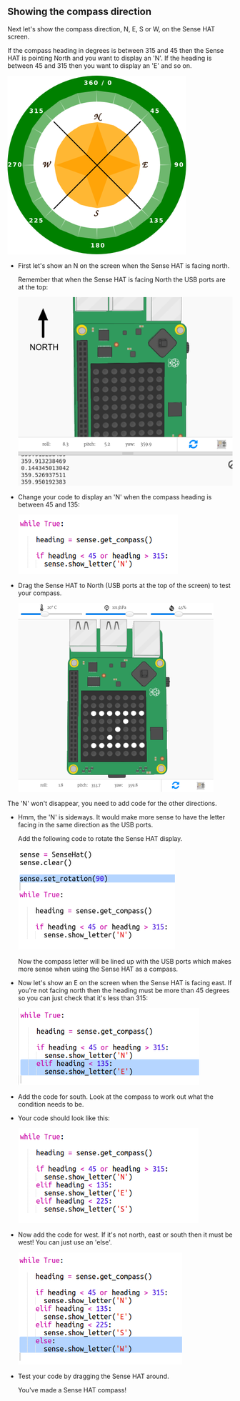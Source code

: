 ## Showing the compass direction

Next let's show the compass direction, N, E, S or W, on the Sense HAT screen.

If the compass heading in degrees is between 315 and 45 then the Sense HAT is pointing North and you want to display an 'N'. If the heading is between 45 and 315 then you want to display an 'E' and so on.

![skjermbilde](images/compass-quadrants.png)

+ First let's show an N on the screen when the Sense HAT is facing north.
    
    Remember that when the Sense HAT is facing North the USB ports are at the top:
    
    ![skjermbilde](images/compass-north.png)

+ Change your code to display an 'N' when the compass heading is between 45 and 135:
    
    ![skjermbilde](images/compass-north-code.png)

+ Drag the Sense HAT to North (USB ports at the top of the screen) to test your compass.
    
    ![skjermbilde](images/compass-north-test.png)

The 'N' won't disappear, you need to add code for the other directions.

+ Hmm, the 'N' is sideways. It would make more sense to have the letter facing in the same direction as the USB ports.
    
    Add the following code to rotate the Sense HAT display.
    
    ![skjermbilde](images/compass-rotate.png)
    
    Now the compass letter will be lined up with the USB ports which makes more sense when using the Sense HAT as a compass.

+ Now let's show an E on the screen when the Sense HAT is facing east. If you're not facing north then the heading must be more than 45 degrees so you can just check that it's less than 315:
    
    ![skjermbilde](images/compass-east-code.png)

+ Add the code for south. Look at the compass to work out what the condition needs to be.

+ Your code should look like this:
    
    ![skjermbilde](images/compass-south-code.png)

+ Now add the code for west. If it's not north, east or south then it must be west! You can just use an 'else'.
    
    ![skjermbilde](images/compass-west-code.png)

+ Test your code by dragging the Sense HAT around.
    
    You've made a Sense HAT compass!